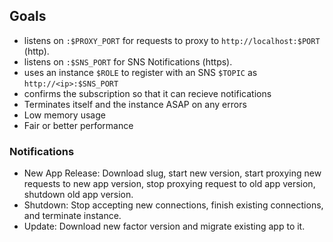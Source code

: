 
## Goals

  * listens on `:$PROXY_PORT` for requests to proxy to `http://localhost:$PORT` (http).
  * listens on `:$SNS_PORT` for SNS Notifications (https).
  * uses an instance `$ROLE` to register with an SNS `$TOPIC` as `http://<ip>:$SNS_PORT`
  * confirms the subscription so that it can recieve notifications
  * Terminates itself and the instance ASAP on any errors
  * Low memory usage
  * Fair or better performance

### Notifications
  * New App Release: Download slug, start new version, start proxying new requests to new app version, stop proxying request to old app version, shutdown old app version.
  * Shutdown: Stop accepting new connections, finish existing connections, and terminate instance.
  * Update: Download new factor version and migrate existing app to it.
